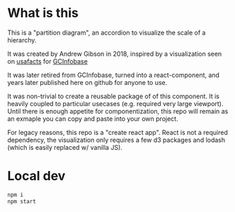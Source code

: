 # What is this

This is a "partition diagram", an accordion to visualize the scale of a hierarchy. 

It was created by Andrew Gibson in 2018, inspired by a visualization seen on [usafacts](https://usafacts.org/government-spending/) for [GCInfobase](https://canada.ca/gcinfobase)

It was later retired from GCInfobase, turned into a react-component, and years later published here on github for anyone to use. 

It was non-trivial to create a reusable package of of this component. It is heavily coupled to particular usecases (e.g. required very large viewport). Until there is enough appetite for componentization, this repo will remain as an exmaple you can copy and paste into your own project.

For legacy reasons, this repo is a "create react app". React is not a required dependency, the visualization only requires a few d3 packages and lodash (which is easily replaced w/ vanilla JS).

# Local dev

```bash
npm i
npm start
```
